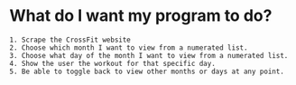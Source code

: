 # What do I want my program to do?
    1. Scrape the CrossFit website
    2. Choose which month I want to view from a numerated list.
    3. Choose what day of the month I want to view from a numerated list.
    4. Show the user the workout for that specific day.
    5. Be able to toggle back to view other months or days at any point.